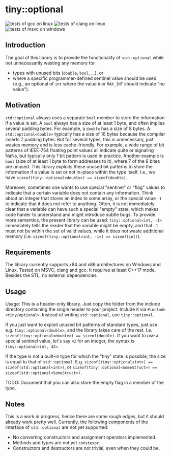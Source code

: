 # tiny::optional

![tests of gcc on linux](https://github.com/Sedeniono/tiny-optional/actions/workflows/test_gcc_linux.yml/badge.svg)
![tests of clang on linux](https://github.com/Sedeniono/tiny-optional/actions/workflows/test_clang_linux.yml/badge.svg)
![tests of msvc on windows](https://github.com/Sedeniono/tiny-optional/actions/workflows/test_msvc_win.yml/badge.svg)


## Introduction
The goal of this library is to provide the functionality of `std::optional` while not unnecessarily wasting any memory for 
* types with unused bits (`double`, `bool`, ...), or 
* where a specific programmer-defined sentinel value should be used (e.g., an optional of `int` where the value `0` or `MAX_INT` should indicate "no value").


## Motivation
`std::optional` always uses a separate `bool` member to store the information if a value is set. A `bool` always has a size of at least 1 byte, and often implies several padding bytes. For example, a `double` has a size of 8 bytes. A `std::optional<double>` typically has a size of 16 bytes because the compiler inserts 7 padding bytes. But for several types, this is unnecessary, just wastes memory and is less cache-friendly. For example, a wide range of bit patterns of IEEE-754 floating point values all indicate quite or signaling NaNs, but typically only 1 bit pattern is used in practice. Another example is `bool` (size of at least 1 byte to form addresses to it), where 7 of the 8 bites are unused. This library exploits these unused bit patterns to store the information if a value is set or not in-place within the type itself. I.e., we have `sizeof(tiny::optional<double>) == sizeof(double)`.

Moreover, sometimes one wants to use special "sentinel" or "flag" values to indicate that a certain variable does not contain any information. Think about an integer that stores an index to some array, or the special value `-1` to indicate that it does not refer to anything. Often, it is not immediately clear that a variable can have such a special "empty" state, which makes code harder to understand and might introduce subtle bugs. To provide more semantics, the present library can be used: `tiny::optional<int, -1>` immediately tells the reader that the variable might be empty, and that `-1` must not be within the set of valid values, while it does not waste additional memory (i.e. `sizeof(tiny::optional<int, -1>) == sizeof(int)`).


## Requirements
The library currently supports x64 and x86 architectures on Windows and Linux. Tested on MSVC, clang and gcc. It requires at least C++17 mode. Besides the STL, no external dependencies.


## Usage
Usage: This is a header-only library. Just copy the folder from the include directory containing the single header to your project. Include it via `#include <tiny/optional>`. Instead of writing `std::optional`, use `tiny::optional`.

If you just want to exploit unused bit patterns of standard types, just use e.g. `tiny::optional<double>`, and the library takes care of the rest. I.e. `sizeof(tiny::optional<double>) == sizeof(double)`. If you want to use a special sentinel value, let's say `42` for an integer, the syntax is `tiny::optional<int, 42>`.

If the type is not a built-in type for which the "tiny" state is possible, the size is equal to that of `std::optional`. E.g. `sizeof(tiny::optional<int>) == sizeof(std::optional<int>)`, or `sizeof(tiny::optional<SomeStruct>) == sizeof(std::optional<SomeStruct>)`.

TODO: Document that you can also store the empty flag in a member of the type.


## Notes
This is a work in progress, hence there are some rough edges, but it should already work pretty well.
Currently, the following components of the interface of `std::optional` are not yet supported:
* No converting constructors and assignment operators implemented.
* Methods and types are not yet `constexpr`.
* Constructors and destructors are not trivial, even when they could be.

